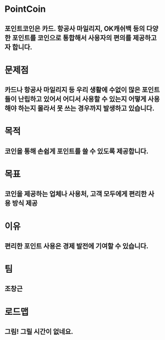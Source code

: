 # PointCoin
## 포인트코인은 카드. 항공사 마일리지, OK캐쉬백 등의 다양한 포인트를 코인으로 통합해서 사용자의 편의를 제공하고자 합니다.
# 문제점
## 카드나 항공사 마일리지 등 우리 생활에 수없이 많은 포인트들이 난립하고 있어서 어디서 사용할 수 있는지 어떻게 사용해야 하는지 몰라서 못 쓰는 경우까지 발생하고 있습니다.
# 목적
## 코인을 통해 손쉽게 포인트를 쓸 수 있도록 제공합니다.
# 목표
## 코인을 제공하는 업체나 사용처, 고객 모두에게 편리한 사용 방식 제공
# 이유
## 편리한 포인트 사용은 경제 발전에 기여할 수 있습니다.
# 팀
## 조창근
# 로드맵
## 그림! 그릴 시간이 없네요. 
